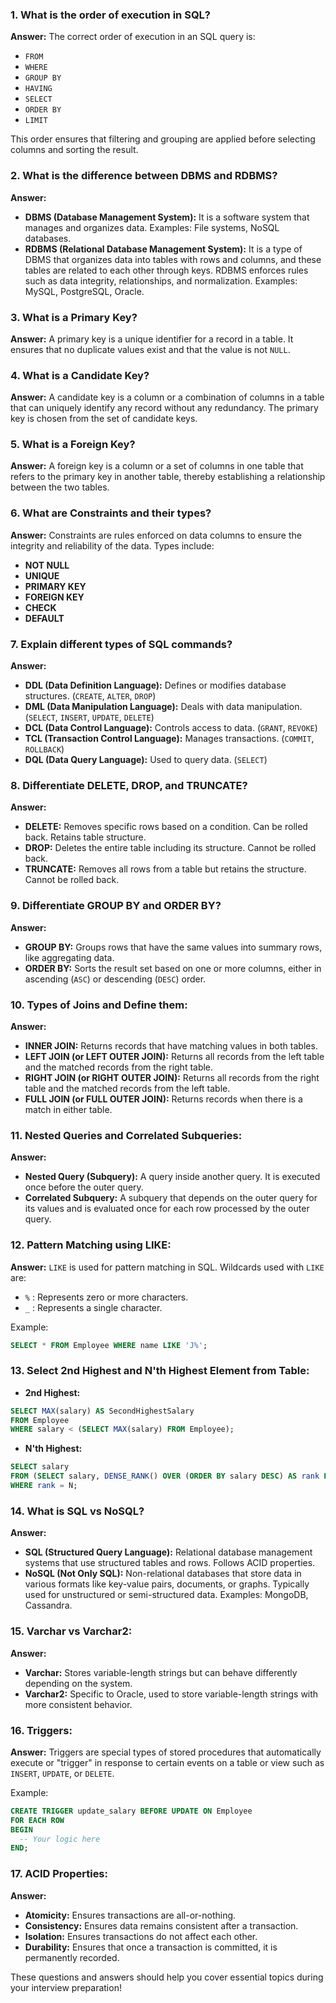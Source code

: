 ### 1. **What is the order of execution in SQL?**
   **Answer:**
   The correct order of execution in an SQL query is:
   - `FROM`
   - `WHERE`
   - `GROUP BY`
   - `HAVING`
   - `SELECT`
   - `ORDER BY`
   - `LIMIT`
   
   This order ensures that filtering and grouping are applied before selecting columns and sorting the result.

### 2. **What is the difference between DBMS and RDBMS?**
   **Answer:**
   - **DBMS (Database Management System):** It is a software system that manages and organizes data. Examples: File systems, NoSQL databases.
   - **RDBMS (Relational Database Management System):** It is a type of DBMS that organizes data into tables with rows and columns, and these tables are related to each other through keys. RDBMS enforces rules such as data integrity, relationships, and normalization. Examples: MySQL, PostgreSQL, Oracle.

### 3. **What is a Primary Key?**
   **Answer:**
   A primary key is a unique identifier for a record in a table. It ensures that no duplicate values exist and that the value is not `NULL`.

### 4. **What is a Candidate Key?**
   **Answer:**
   A candidate key is a column or a combination of columns in a table that can uniquely identify any record without any redundancy. The primary key is chosen from the set of candidate keys.

### 5. **What is a Foreign Key?**
   **Answer:**
   A foreign key is a column or a set of columns in one table that refers to the primary key in another table, thereby establishing a relationship between the two tables.

### 6. **What are Constraints and their types?**
   **Answer:**
   Constraints are rules enforced on data columns to ensure the integrity and reliability of the data. Types include:
   - **NOT NULL**
   - **UNIQUE**
   - **PRIMARY KEY**
   - **FOREIGN KEY**
   - **CHECK**
   - **DEFAULT**

### 7. **Explain different types of SQL commands?**
   **Answer:**
   - **DDL (Data Definition Language):** Defines or modifies database structures. (`CREATE`, `ALTER`, `DROP`)
   - **DML (Data Manipulation Language):** Deals with data manipulation. (`SELECT`, `INSERT`, `UPDATE`, `DELETE`)
   - **DCL (Data Control Language):** Controls access to data. (`GRANT`, `REVOKE`)
   - **TCL (Transaction Control Language):** Manages transactions. (`COMMIT`, `ROLLBACK`)
   - **DQL (Data Query Language):** Used to query data. (`SELECT`)

### 8. **Differentiate DELETE, DROP, and TRUNCATE?**
   **Answer:**
   - **DELETE:** Removes specific rows based on a condition. Can be rolled back. Retains table structure.
   - **DROP:** Deletes the entire table including its structure. Cannot be rolled back.
   - **TRUNCATE:** Removes all rows from a table but retains the structure. Cannot be rolled back.

### 9. **Differentiate GROUP BY and ORDER BY?**
   **Answer:**
   - **GROUP BY:** Groups rows that have the same values into summary rows, like aggregating data.
   - **ORDER BY:** Sorts the result set based on one or more columns, either in ascending (`ASC`) or descending (`DESC`) order.

### 10. **Types of Joins and Define them:**
   **Answer:**
   - **INNER JOIN:** Returns records that have matching values in both tables.
   - **LEFT JOIN (or LEFT OUTER JOIN):** Returns all records from the left table and the matched records from the right table.
   - **RIGHT JOIN (or RIGHT OUTER JOIN):** Returns all records from the right table and the matched records from the left table.
   - **FULL JOIN (or FULL OUTER JOIN):** Returns records when there is a match in either table.

### 11. **Nested Queries and Correlated Subqueries:**
   **Answer:**
   - **Nested Query (Subquery):** A query inside another query. It is executed once before the outer query.
   - **Correlated Subquery:** A subquery that depends on the outer query for its values and is evaluated once for each row processed by the outer query.

### 12. **Pattern Matching using LIKE:**
   **Answer:**
   `LIKE` is used for pattern matching in SQL. Wildcards used with `LIKE` are:
   - `%` : Represents zero or more characters.
   - `_` : Represents a single character.
   
   Example:
   ```sql
   SELECT * FROM Employee WHERE name LIKE 'J%';
   ```

### 13. **Select 2nd Highest and N'th Highest Element from Table:**
   - **2nd Highest:**
   ```sql
   SELECT MAX(salary) AS SecondHighestSalary
   FROM Employee
   WHERE salary < (SELECT MAX(salary) FROM Employee);
   ```
   - **N'th Highest:**
   ```sql
   SELECT salary
   FROM (SELECT salary, DENSE_RANK() OVER (ORDER BY salary DESC) AS rank FROM Employee) AS ranked
   WHERE rank = N;
   ```

### 14. **What is SQL vs NoSQL?**
   **Answer:**
   - **SQL (Structured Query Language):** Relational database management systems that use structured tables and rows. Follows ACID properties.
   - **NoSQL (Not Only SQL):** Non-relational databases that store data in various formats like key-value pairs, documents, or graphs. Typically used for unstructured or semi-structured data. Examples: MongoDB, Cassandra.

### 15. **Varchar vs Varchar2:**
   **Answer:**
   - **Varchar:** Stores variable-length strings but can behave differently depending on the system.
   - **Varchar2:** Specific to Oracle, used to store variable-length strings with more consistent behavior.

### 16. **Triggers:**
   **Answer:**
   Triggers are special types of stored procedures that automatically execute or "trigger" in response to certain events on a table or view such as `INSERT`, `UPDATE`, or `DELETE`.

   Example:
   ```sql
   CREATE TRIGGER update_salary BEFORE UPDATE ON Employee
   FOR EACH ROW
   BEGIN
     -- Your logic here
   END;
   ```

### 17. **ACID Properties:**
   **Answer:**
   - **Atomicity:** Ensures transactions are all-or-nothing.
   - **Consistency:** Ensures data remains consistent after a transaction.
   - **Isolation:** Ensures transactions do not affect each other.
   - **Durability:** Ensures that once a transaction is committed, it is permanently recorded.

These questions and answers should help you cover essential topics during your interview preparation!
